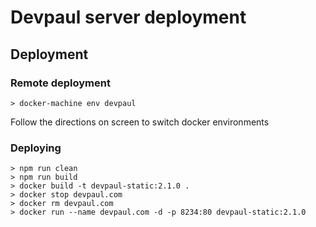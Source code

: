 # Devpaul server deployment

## Deployment

### Remote deployment

```
> docker-machine env devpaul
```

Follow the directions on screen to switch docker environments

### Deploying

```
> npm run clean
> npm run build
> docker build -t devpaul-static:2.1.0 .
> docker stop devpaul.com
> docker rm devpaul.com
> docker run --name devpaul.com -d -p 8234:80 devpaul-static:2.1.0
```
